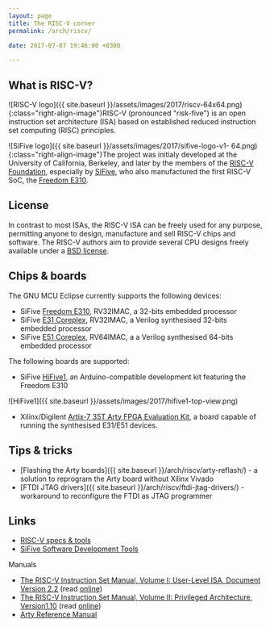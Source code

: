 ```yaml
---
layout: page
title: The RISC-V corner
permalink: /arch/riscv/

date: 2017-07-07 19:46:00 +0300

---
```


## What is RISC-V?

![RISC-V logo]({{ site.baseurl }}/assets/images/2017/riscv-64x64.png){:class="right-align-image"}RISC-V (pronounced "risk-five") is an open instruction set architecture (ISA) based on established reduced instruction set computing (RISC) principles.

![SiFive logo]({{ site.baseurl }}/assets/images/2017/sifive-logo-v1-
64.png){:class="right-align-image"}The project was initialy developed at the University of California, Berkeley, and later by the members of the [RISC-V Foundation](https://riscv.org/), especially by [SiFive](https://www.sifive.com), who also manufactured the first RISC-V SoC, the [Freedom E310](https://www.sifive.com/products/freedom-e310/).

## License

In contrast to most ISAs, the RISC-V ISA can be freely used for any purpose, permitting anyone to design, manufacture and sell RISC-V chips and software. The RISC-V authors aim to provide several CPU designs freely available under a [BSD license](https://en.wikipedia.org/wiki/BSD_license).

## Chips & boards

The GNU MCU Eclipse currently supports the following devices:

* SiFive [Freedom E310](https://www.sifive.com/products/freedom-e310/), RV32IMAC, a 32-bits embedded processor
* SiFive [E31 Coreplex](https://www.sifive.com/products/coreplex-risc-v-ip/e31/), RV32IMAC, a Verilog synthesised 32-bits embedded processor
* SiFive [E51 Coreplex](https://www.sifive.com/products/coreplex-risc-v-ip/e51/), RV64IMAC, a a Verilog synthesised 64-bits embedded processor

The following boards are supported:

* SiFive [HiFive1](https://www.sifive.com/products/hifive1/), an Arduino-compatible development kit featuring the Freedom E310

![HiFive1]({{ site.baseurl }}/assets/images/2017/hifive1-top-view.png)

* Xilinx/Digilent [Artix-7 35T Arty FPGA Evaluation Kit](https://www.xilinx.com/products/boards-and-kits/arty.html), a board capable of running the synthesised E31/E51 devices.

## Tips & tricks

* [Flashing the Arty boards]({{ site.baseurl }}/arch/riscv/arty-reflash/) - a solution to reprogram the Arty board without Xilinx Vivado
* [FTDI JTAG drivers]({{ site.baseurl }}/arch/riscv/ftdi-jtag-drivers/) - workaround to reconfigure the FTDI as JTAG programmer

## Links

* [RISC-V specs & tools](https://riscv.org/specifications/)
* [SiFive Software Development Tools](https://www.sifive.com/products/tools/)

Manuals

* [The RISC-V Instruction Set Manual, Volume I: User-Level ISA, Document Version 2.2](https://content.riscv.org/wp-content/uploads/2017/05/riscv-spec-v2.2.pdf) (read [online](https://riscv.org/wp-content/plugins/pdf-viewer/stable/web/viewer.html?file=https://content.riscv.org/wp-content/uploads/2017/05/riscv-spec-v2.2.pdf#page=1&zoom=auto,-16,798))
* [The RISC-V Instruction Set Manual, Volume II: Privileged Architecture, Version1.10](https://content.riscv.org/wp-content/uploads/2017/05/riscv-privileged-v1.10.pdf) (read [online](https://riscv.org/wp-content/plugins/pdf-viewer/stable/web/viewer.html?file=https://content.riscv.org/wp-content/uploads/2017/05/riscv-privileged-v1.10.pdf#page=2&zoom=auto,-16,772))
* [Arty Reference Manual](https://reference.digilentinc.com/reference/programmable-logic/arty/reference-manual)
